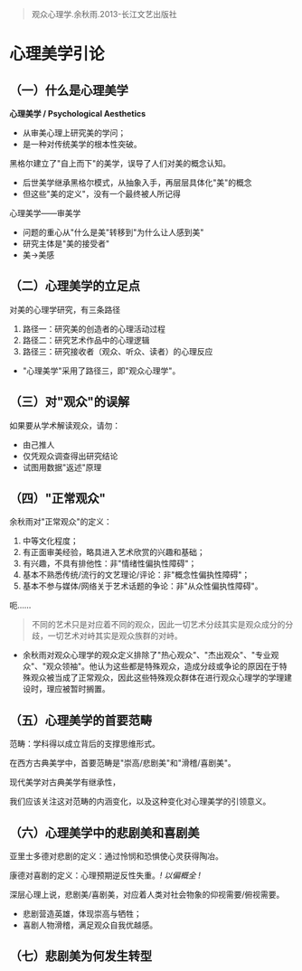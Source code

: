 > 观众心理学.余秋雨.2013-长江文艺出版社
# 心理美学引论
## （一）什么是心理美学

**心理美学 / Psychological Aesthetics**
- 从审美心理上研究美的学问；
- 是一种对传统美学的根本性突破。

黑格尔建立了"自上而下"的美学，误导了人们对美的概念认知。
- 后世美学继承黑格尔模式，从抽象入手，再层层具体化"美"的概念
- 但这些"美的定义"，没有一个最终被人所记得

心理美学——审美学
- 问题的重心从"什么是美"转移到"为什么让人感到美"
- 研究主体是"美的接受者"
- 美→美感


## （二）心理美学的立足点

对美的心理学研究，有三条路径
1. 路径一：研究美的创造者的心理活动过程
2. 路径二：研究艺术作品中的心理逻辑
3. 路径三：研究接收者（观众、听众、读者）的心理反应

- "心理美学"采用了路径三，即"观众心理学"。


## （三）对"观众"的误解

如果要从学术解读观众，请勿：
- 由己推人
- 仅凭观众调查得出研究结论
- 试图用数据"返述"原理


## （四）"正常观众"


余秋雨对"正常观众"的定义：
1. 中等文化程度；
2. 有正面审美经验，略具进入艺术欣赏的兴趣和基础；
3. 有兴趣，不具有排他性：非"情绪性偏执性障碍"；
4. 基本不熟悉传统/流行的文艺理论/评论：非"概念性偏执性障碍"；
5. 基本不参与媒体/网络关于艺术话题的争论：非"从众性偏执性障碍"。

呃……

> 不同的艺术只是对应着不同的观众，因此一切艺术分歧其实是观众成分的分歧，一切艺术对峙其实是观众族群的对峙。

- 余秋雨对观众心理学的观众定义排除了"热心观众"、"杰出观众"、"专业观众"、"观众领袖"。他认为这些都是特殊观众，造成分歧或争论的原因在于特殊观众被当成了正常观众，因此这些特殊观众群体在进行观众心理学的学理建设时，理应被暂时搁置。


## （五）心理美学的首要范畴

范畴：学科得以成立背后的支撑思维形式。

在西方古典美学中，首要范畴是"崇高/悲剧美"和"滑稽/喜剧美"。

现代美学对古典美学有继承性，

我们应该关注这对范畴的内涵变化，以及这种变化对心理美学的引领意义。


## （六）心理美学中的悲剧美和喜剧美

亚里士多德对悲剧的定义：通过怜悯和恐惧使心灵获得陶冶。

康德对喜剧的定义：心理预期逆反性失重。*! 以偏概全 !*

深层心理上说，悲剧美/喜剧美，对应着人类对社会物象的仰视需要/俯视需要。
- 悲剧营造英雄，体现崇高与牺牲；
- 喜剧人物滑稽，满足观众自我优越感。


## （七）悲剧美为何发生转型
